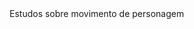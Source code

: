<!DOCTYPE html>
<html lang="en-us">
  <head>
    <meta charset="utf-8">
    <meta http-equiv="Content-Type" content="text/html; charset=utf-8">
    <title>Unity WebGL Player | Estudos sobre movimento de personagem</title>
    <link rel="shortcut icon" href="TemplateData/favicon.ico">
    <link rel="stylesheet" href="TemplateData/style.css">
  </head>
  <body>
    <div id="unity-container" class="unity-desktop">
      <canvas id="unity-canvas" width=960 height=600></canvas>
      <div id="unity-loading-bar">
        <div id="unity-logo"></div>
        <div id="unity-progress-bar-empty">
          <div id="unity-progress-bar-full"></div>
        </div>
      </div>
      <div id="unity-warning"> </div>
      <div id="unity-footer">
        <div id="unity-webgl-logo"></div>
        <div id="unity-fullscreen-button"></div>
        <div id="unity-build-title">Estudos sobre movimento de personagem</div>
      </div>
    </div>
    <script>
      var container = document.querySelector("#unity-container");
      var canvas = document.querySelector("#unity-canvas");
      var loadingBar = document.querySelector("#unity-loading-bar");
      var progressBarFull = document.querySelector("#unity-progress-bar-full");
      var fullscreenButton = document.querySelector("#unity-fullscreen-button");
      var warningBanner = document.querySelector("#unity-warning");

      // Shows a temporary message banner/ribbon for a few seconds, or
      // a permanent error message on top of the canvas if type=='error'.
      // If type=='warning', a yellow highlight color is used.
      // Modify or remove this function to customize the visually presented
      // way that non-critical warnings and error messages are presented to the
      // user.
      function unityShowBanner(msg, type) {
        function updateBannerVisibility() {
          warningBanner.style.display = warningBanner.children.length ? 'block' : 'none';
        }
        var div = document.createElement('div');
        div.innerHTML = msg;
        warningBanner.appendChild(div);
        if (type == 'error') div.style = 'background: red; padding: 10px;';
        else {
          if (type == 'warning') div.style = 'background: yellow; padding: 10px;';
          setTimeout(function() {
            warningBanner.removeChild(div);
            updateBannerVisibility();
          }, 5000);
        }
        updateBannerVisibility();
      }

      var buildUrl = "Build";
      var loaderUrl = buildUrl + "/Build.loader.js";
      var config = {
        dataUrl: buildUrl + "/Build.data",
        frameworkUrl: buildUrl + "/Build.framework.js",
        codeUrl: buildUrl + "/Build.wasm",
        streamingAssetsUrl: "StreamingAssets",
        companyName: "Luiz Guilherme Bandeira",
        productName: "Estudos sobre movimento de personagem",
        productVersion: "1.0",
        showBanner: unityShowBanner,
      };

      // By default Unity keeps WebGL canvas render target size matched with
      // the DOM size of the canvas element (scaled by window.devicePixelRatio)
      // Set this to false if you want to decouple this synchronization from
      // happening inside the engine, and you would instead like to size up
      // the canvas DOM size and WebGL render target sizes yourself.
      // config.matchWebGLToCanvasSize = false;

      if (/iPhone|iPad|iPod|Android/i.test(navigator.userAgent)) {
        // Mobile device style: fill the whole browser client area with the game canvas:

        var meta = document.createElement('meta');
        meta.name = 'viewport';
        meta.content = 'width=device-width, height=device-height, initial-scale=1.0, user-scalable=no, shrink-to-fit=yes';
        document.getElementsByTagName('head')[0].appendChild(meta);
        container.className = "unity-mobile";
        canvas.className = "unity-mobile";

        // To lower canvas resolution on mobile devices to gain some
        // performance, uncomment the following line:
        // config.devicePixelRatio = 1;

        unityShowBanner('WebGL builds are not supported on mobile devices.');
      } else {
        // Desktop style: Render the game canvas in a window that can be maximized to fullscreen:

        canvas.style.width = "960px";
        canvas.style.height = "600px";
      }

      loadingBar.style.display = "block";

      var script = document.createElement("script");
      script.src = loaderUrl;
      script.onload = () => {
        createUnityInstance(canvas, config, (progress) => {
          progressBarFull.style.width = 100 * progress + "%";
        }).then((unityInstance) => {
          loadingBar.style.display = "none";
          fullscreenButton.onclick = () => {
            unityInstance.SetFullscreen(1);
          };
        }).catch((message) => {
          alert(message);
        });
      };
      document.body.appendChild(script);
    </script>
  </body>
</html>
